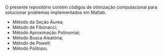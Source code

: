 <p> O presente repositório contém códigos de otimização computacional para solucionar problemas implementados em Matlab. </p>

<ul>
  <li> Método da Seção Áurea; </li>
  <li> Método de Fibonacci;</li>
  <li> Método Aproximação Polinomial; </h1>
  <li> Método Busca Aleatória; </li>
  <li> Método de Powell; </li>
  
  <li> Método Politopo; </li>
</ul
  
  
  
